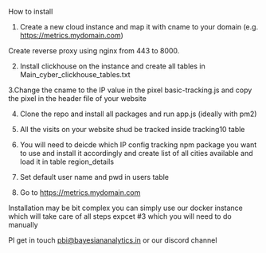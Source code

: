 How to install

1. Create a new cloud instance and map it with cname to your domain (e.g. https://metrics.mydomain.com)

Create reverse proxy using nginx from 443 to 8000.

2. Install clickhouse on the instance and create all tables in Main_cyber_clickhouse_tables.txt

3.Change the cname to the IP value in the pixel basic-tracking.js and copy the pixel in the header file of your website

4. Clone the repo and install all packages and run app.js (ideally with pm2)

5. All the visits on your website shud be tracked inside tracking10 table

6. You will need to deicde which IP config tracking npm package you want to use and install it accordingly and create list of all cities available and load it in table region_details

7. Set default user name and pwd in users table 

8. Go to https://metrics.mydomain.com


Installation may be bit complex you can simply use our docker instance which will take care of all steps expcet #3 which you will need to do manually

Pl get in touch pbi@bayesiananalytics.in or our discord channel
